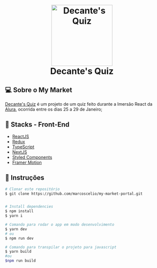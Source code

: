 <h1 align="center">
  <br>
  <a href="https://aluraquiz-base-gusdecante.vercel.app/"><img src="https://cdn.pixabay.com/photo/2021/03/02/00/23/00-23-09-16_960_720.png" alt="Decante's Quiz" width="200">
  </a>
  <br>
  Decante's Quiz
  <br>
</h1>

## 💻 Sobre o My Market

[Decante's Quiz](https://aluraquiz-base-gusdecante.vercel.app/) é um projeto de um quiz feito durante a Imersão React da [Alura](https://www.alura.com.br/), ocorrida entre os dias 25 a 29 de Janeiro;

## 🧪 Stacks - Front-End

- [ReactJS](https://reactjs.org/)
- [Redux](https://redux.js.org/)
- [TypeScript](https://www.typescriptlang.org/)
- [NextJS](https://nextjs.org/)
- [Styled Components](https://styled-components.com/)
- [Framer Motion](https://www.framer.com/motion/)

## 🚀 Instruções

```bash
# Clonar este repositório
$ git clone https://github.com/marcoscelio/my-market-portal.git


# Install dependencies
$ npm install
$ yarn i

# Comando para rodar o app em modo desenvolvimento
$ yarn dev
# ou
$ npm run dev

# Comando para transpilar o projeto para javascript
$ yarn build
#ou
$npm run build

```
